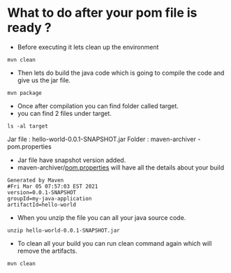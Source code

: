 # What to do after your pom file is ready ?
- Before executing it lets clean up the environment

`mvn clean`

- Then lets do build the java code which is going to compile the code and give us the jar file.

`mvn package`

- Once after compilation you can find folder called target.
- you can find 2 files under target.

`ls -al target`

Jar file : hello-world-0.0.1-SNAPSHOT.jar
Folder   : maven-archiver
           - pom.properties

- Jar file have snapshot version added.
- maven-archiver/[pom.properties](http://pom.properties) will have all the details about your build

```
Generated by Maven
#Fri Mar 05 07:57:03 EST 2021
version=0.0.1-SNAPSHOT
groupId=my-java-application
artifactId=hello-world
```

- When you unzip the file you can all your java source code.

`unzip hello-world-0.0.1-SNAPSHOT.jar`

- To clean all your build you can run clean command again which will remove the artifacts.

`mvn clean`